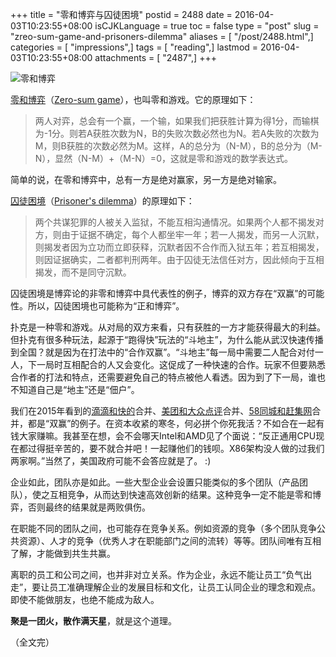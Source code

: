 +++
title = "零和博弈与囚徒困境"
postid = 2488
date = 2016-04-03T10:23:55+08:00
isCJKLanguage = true
toc = false
type = "post"
slug = "zreo-sum-game-and-prisoners-dilemma"
aliases = [ "/post/2488.html",]
categories = [ "impressions",]
tags = [ "reading",]
lastmod = 2016-04-03T10:23:55+08:00
attachments = [ "2487",]
+++


![零和博弈][51]

[零和博弈][2]（[Zero-sum game][1]），也叫零和游戏。它的原理如下：

> 两人对弈，总会有一个赢，一个输，如果我们把获胜计算为得1分，而输棋为-1分。则若A获胜次数为N，B的失败次数必然也为N。若A失败的次数为M，则B获胜的次数必然为M。这样，A的总分为（N-M），B的总分为（M-N），显然（N-M）+（M-N）=0，这就是零和游戏的数学表达式。

简单的说，在零和博弈中，总有一方是绝对赢家，另一方是绝对输家。 <!--more-->

[囚徒困境][4]（[Prisoner's dilemma][3]）的原理如下：

> 两个共谋犯罪的人被关入监狱，不能互相沟通情况。如果两个人都不揭发对方，则由于证据不确定，每个人都坐牢一年；若一人揭发，而另一人沉默，则揭发者因为立功而立即获释，沉默者因不合作而入狱五年；若互相揭发，则因证据确实，二者都判刑两年。由于囚徒无法信任对方，因此倾向于互相揭发，而不是同守沉默。

囚徒困境是博弈论的非零和博弈中具代表性的例子，博弈的双方存在“双赢”的可能性。所以，囚徒困境也可能称为“正和博弈”。

扑克是一种零和游戏。从对局的双方来看，只有获胜的一方才能获得最大的利益。但扑克有很多种玩法，起源于“跑得快”玩法的“斗地主”，为什么能从武汉快速传播到全国？就是因为在打法中的“合作双赢”。“斗地主”每一局中需要二人配合对付一人，下一局时互相配合的人又会变化。这促成了一种快速的合作。玩家不但要熟悉合作者的打法和特点，还需要避免自己的特点被他人看透。因为到了下一局，谁也不知道自己是“地主”还是“佃户”。

我们在2015年看到的[滴滴和快的][5]合并、[美团和大众点评][6]合并、[58同城和赶集网][7]合并，都是“双赢”的例子。在资本收紧的寒冬，何必拼个你死我活？不如合在一起有钱大家赚嘛。我甚至在想，会不会哪天Intel和AMD见了个面说：“反正通用CPU现在都过得挺辛苦的，要不就合并吧！一起赚他们的钱呗。X86架构没人做的过我们两家啊。”当然了，美国政府可能不会答应就是了。 :)

企业如此，团队亦是如此。一些大型企业会设置只能类似的多个团队（产品团队），使之互相竞争，从而达到快速高效创新的结果。这种竞争一定不能是零和博弈，否则最终的结果就是两败俱伤。

在职能不同的团队之间，也可能存在竞争关系。例如资源的竞争（多个团队竞争公共资源）、人才的竞争（优秀人才在职能部门之间的流转）等等。团队间唯有互相了解，才能做到共生共赢。

离职的员工和公司之间，也并非对立关系。作为企业，永远不能让员工“负气出走”，要让员工准确理解企业的发展目标和文化，让员工认同企业的理念和观点。即使不能做朋友，也绝不能成为敌人。

**聚是一团火，散作满天星**，就是这个道理。

（全文完）

[1]: https://en.wikipedia.org/wiki/Zero-sum_game
[2]: http://baike.baidu.com/view/196849.htm
[3]: https://en.wikipedia.org/wiki/Prisoner's_dilemma
[4]: http://baike.baidu.com/view/316629.htm
[5]: http://tech.sina.com.cn/z/didikuaidi/
[6]: http://tech.sina.com.cn/zt_d/combine
[7]: http://tech.sina.com.cn/z/58ganji/
[51]: /uploads/2016/04/zero-sum.jpg
